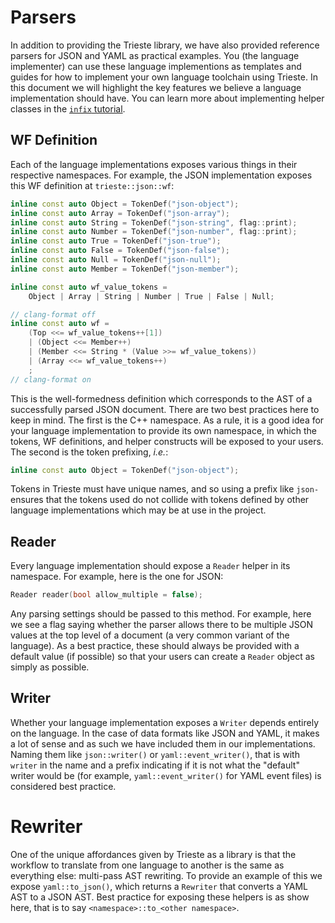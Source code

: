 # Parsers

In addition to providing the Trieste library, we have also provided reference parsers for JSON and YAML as practical examples. You (the language implementer) can use these language implementions as templates and guides for how to implement your own language toolchain using Trieste. In this document we will highlight the key features we believe a language implementation should have. You can learn more about implementing helper classes in the [`infix` tutorial](../samples/infix/README.md).

## WF Definition

Each of the language implementations exposes various things in their respective namespaces. For example, the JSON implementation exposes this WF definition at `trieste::json::wf`:

```c++
inline const auto Object = TokenDef("json-object");
inline const auto Array = TokenDef("json-array");
inline const auto String = TokenDef("json-string", flag::print);
inline const auto Number = TokenDef("json-number", flag::print);
inline const auto True = TokenDef("json-true");
inline const auto False = TokenDef("json-false");
inline const auto Null = TokenDef("json-null");
inline const auto Member = TokenDef("json-member");

inline const auto wf_value_tokens =
    Object | Array | String | Number | True | False | Null;

// clang-format off
inline const auto wf =
    (Top <<= wf_value_tokens++[1])
    | (Object <<= Member++)
    | (Member <<= String * (Value >>= wf_value_tokens))
    | (Array <<= wf_value_tokens++)
    ;
// clang-format on
```

This is the well-formedness definition which corresponds to the AST of a successfully parsed JSON document. There are two best practices here to keep in mind. The first is the C++ namespace. As a rule, it is a good idea for your language implementation to provide its own namespace, in which the tokens, WF definitions, and helper constructs will be exposed to your users. The second is the token prefixing, *i.e.*:

```c++
inline const auto Object = TokenDef("json-object");
```

Tokens in Trieste must have unique names, and so using a prefix like `json-` ensures that the tokens used do not collide with tokens defined by other language implementations which may be at use in the project.

## Reader

Every language implementation should expose a `Reader` helper in its namespace. For example, here is the one for JSON:

```c++
Reader reader(bool allow_multiple = false);
```

Any parsing settings should be passed to this method. For example, here we see a flag saying whether the parser allows there to be multiple JSON values at the top level of a document (a very common variant of the language). As a best practice, these should always be provided with a default value (if possible) so that your users can create a `Reader` object as simply as possible.

## Writer

Whether your language implementation exposes a `Writer` depends entirely on the language. In the case of data formats like JSON and YAML, it makes a lot of sense and as such we have included them in our implementations. Naming them like `json::writer()` or `yaml::event_writer()`, that is with `writer` in the name and a prefix indicating if it is not what the "default" writer would be (for example, `yaml::event_writer()` for YAML event files) is considered best practice.

# Rewriter

One of the unique affordances given by Trieste as a library is that the workflow to translate from one language to another is the same as everything else: multi-pass AST rewriting. To provide an example of this we expose `yaml::to_json()`, which returns a `Rewriter` that converts a YAML AST to a JSON AST. Best practice for exposing these helpers is as show here, that is to say `<namespace>::to_<other namespace>`.
